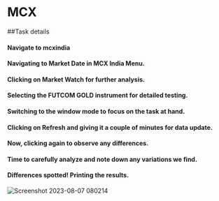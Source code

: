 # MCX
##Task details

#### Navigate to mcxindia
#### Navigating to Market Date in MCX India Menu.
#### Clicking on Market Watch for further analysis.
#### Selecting the FUTCOM GOLD instrument for detailed testing.
#### Switching to the window mode to focus on the task at hand.
#### Clicking on Refresh and giving it a couple of minutes for data update.
#### Now, clicking again to observe any differences. 
#### Time to carefully analyze and note down any variations we find.
#### Differences spotted! Printing the results.



![Screenshot 2023-08-07 080214](https://github.com/suresh2k02/MCX/assets/90079666/92084ccb-e9ea-4cdc-82f0-9959808e5266)
